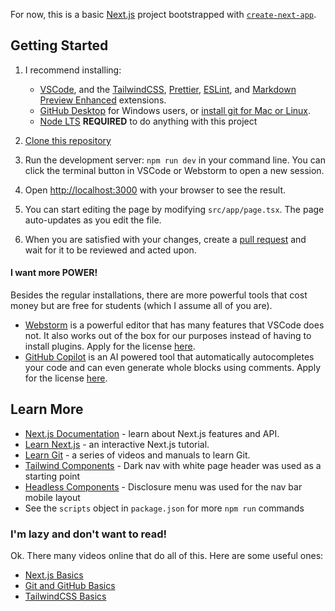 For now, this is a basic [Next.js](https://nextjs.org/) project bootstrapped with [`create-next-app`](https://github.com/vercel/next.js/tree/canary/packages/create-next-app).

## Getting Started

1. I recommend installing:
   - [VSCode](https://code.visualstudio.com/Download), and the [TailwindCSS](https://marketplace.visualstudio.com/items?itemName=bradlc.vscode-tailwindcss), [Prettier](https://marketplace.visualstudio.com/items?itemName=esbenp.prettier-vscode), [ESLint](https://marketplace.visualstudio.com/items?itemName=dbaeumer.vscode-eslint), and [Markdown Preview Enhanced](https://marketplace.visualstudio.com/items?itemName=shd101wyy.markdown-preview-enhanced) extensions.
   - [GitHub Desktop](https://desktop.github.com/) for Windows users, or [install git for Mac or Linux](https://github.com/git-guides/install-git).
   - [Node LTS](https://nodejs.org/en/download/) **REQUIRED** to do anything with this project

2. [Clone this repository](https://github.com/git-guides)

3. Run the development server: `npm run dev` in your command line. You can click the terminal button in VSCode or Webstorm to open a new session.

4. Open [http://localhost:3000](http://localhost:3000) with your browser to see the result.

5. You can start editing the page by modifying `src/app/page.tsx`. The page auto-updates as you edit the file.

6. When you are satisfied with your changes, create a [pull request](https://docs.github.com/en/pull-requests/collaborating-with-pull-requests/proposing-changes-to-your-work-with-pull-requests/about-pull-requests) and wait for it to be reviewed and acted upon.

#### I want more POWER!
Besides the regular installations, there are more powerful tools that cost money but are free for students (which I assume all of you are). 
   - [Webstorm](https://www.jetbrains.com/webstorm/) is a powerful editor that has many features that VSCode does not. It also works out of the box for our purposes instead of having to install plugins. Apply for the license [here](https://www.jetbrains.com/community/education/#students).
   - [GitHub Copilot](https://copilot.github.com/) is an AI powered tool that automatically autocompletes your code and can even generate whole blocks using comments. Apply for the license [here](https://education.github.com/students).


## Learn More

- [Next.js Documentation](https://nextjs.org/docs) - learn about Next.js features and API.
- [Learn Next.js](https://nextjs.org/learn) - an interactive Next.js tutorial.
- [Learn Git](https://git-scm.com/doc) - a series of videos and manuals to learn Git.
- [Tailwind Components](https://tailwindui.com/components/application-ui/application-shells/stacked) - Dark nav with white page header was used as a starting point
- [Headless Components](https://headlessui.com/react/disclosure) - Disclosure menu was used for the nav bar mobile layout
- See the `scripts` object in `package.json` for more `npm run` commands

### I'm lazy and don't want to read!
   Ok. There many videos online that do all of this. Here are some useful ones:
   - [Next.js Basics](https://www.youtube.com/watch?v=__mSgDEOyv8)
   - [Git and GitHub Basics](https://www.youtube.com/watch?v=HkdAHXoRtos)
   - [TailwindCSS Basics](https://www.youtube.com/watch?v=pfaSUYaSgRo)